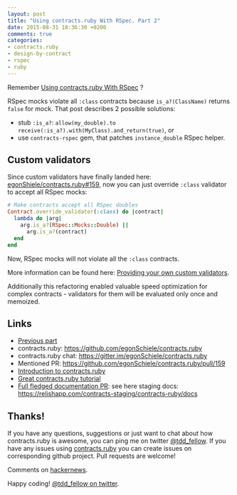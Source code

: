 ```yaml
---
layout: post
title: "Using contracts.ruby With RSpec. Part 2"
date: 2015-08-31 18:36:30 +0200
comments: true
categories:
- contracts.ruby
- design-by-contract
- rspec
- ruby
---
```


Remember [Using contracts.ruby With RSpec](http://waterlink.github.io/blog/2015/04/09/using-contracts-dot-ruby-with-rspec/) ?

RSpec mocks violate all `:class` contracts because `is_a?(ClassName)` returns
`false` for mock. That post describes 2 possible solutions:

- stub `:is_a?`: `allow(my_double).to receive(:is_a?).with(MyClass).and_return(true)`, or
- use `contracts-rspec` gem, that patches `instance_double` RSpec helper.

## Custom validators

Since custom validators have finally landed here:
[egonShiele/contracts.ruby#159](https://github.com/egonSchiele/contracts.ruby/pull/159),
now you can just override `:class` validator to accept all RSpec mocks:

```ruby
# Make contracts accept all RSpec doubles
Contract.override_validator(:class) do |contract|
  lambda do |arg|
    arg.is_a?(RSpec::Mocks::Double) ||
      arg.is_a?(contract)
  end
end
```

Now, RSpec mocks will not violate all the `:class` contracts.

More information can be found here: [Providing your own custom validators](https://github.com/egonSchiele/contracts.ruby/blob/v0.11.0/TUTORIAL.md#providing-your-own-custom-validators).

Additionally this refactoring enabled valuable speed optimization for complex
contracts - validators for them will be evaluated only once and memoized.

## Links

- [Previous part](http://waterlink.github.io/blog/2015/04/09/using-contracts-dot-ruby-with-rspec/)
- contracts.ruby: https://github.com/egonSchiele/contracts.ruby
- contracts.ruby chat: https://gitter.im/egonSchiele/contracts.ruby
- Mentioned PR: https://github.com/egonSchiele/contracts.ruby/pull/159
- [Introduction to contracts.ruby](http://waterlink.github.io/blog/2015/03/05/introduction-to-contracts-dot-ruby/)
- [Great contracts.ruby tutorial](https://egonschiele.github.io/contracts.ruby/)
- [Full fledged documentation PR](https://github.com/egonSchiele/contracts.ruby/pull/195): see here staging docs: https://relishapp.com/contracts-staging/contracts-ruby/docs

## Thanks!

If you have any questions, suggestions or just want to chat about how
contracts.ruby is awesome, you can ping me on twitter
[@tdd_fellow](https://twitter.com/tdd_fellow). If you have any issues using
[contracts.ruby](https://github.com/egonSchiele/contracts.ruby) you can create
issues on corresponding github project. Pull requests are welcome!

Comments on [hackernews](https://news.ycombinator.com/item?id=10147783).

Happy coding! [@tdd_fellow on twitter](https://twitter.com/tdd_fellow).
